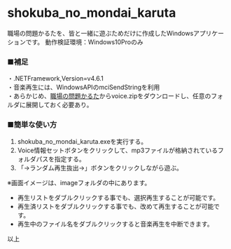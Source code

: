 # shokuba_no_mondai_karuta

職場の問題かるたを、皆と一緒に遊ぶためだけに作成したWindowsアプリケーションです。
動作検証環境：Windows10Proのみ
###  ■補足<br/>
・.NETFramework,Version=v4.6.1<br/>
・音楽再生には、WindowsAPIのmciSendStringを利用<br/>
・あらかじめ、[職場の問題かるた](http://gihyo.jp/book/sp/karuta/shokuba)からvoice.zipをダウンロードし、任意のフォルダに展開しておく必要あり。<br/>

###  ■簡単な使い方<br/>
1. shokuba_no_mondai_karuta.exeを実行する。<br/>
2. Voice情報セットボタンをクリックして、mp3ファイルが格納されているフォルダパスを指定する。<br/>
3. 「→ランダム再生抜出→」ボタンをクリックしながら遊ぶ。<br/>

※画面イメージは、imageフォルダの中にあります。<br/>

* 再生リストをダブルクリックする事でも、選択再生することが可能です。<br/>
* 再生済リストをダブルクリックする事でも、改めて再生することが可能です。<br/>
* 再生中のファイル名をダブルクリックすると音楽再生を中断できます。<br/>

以上<br/>
